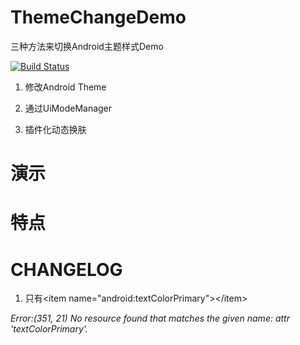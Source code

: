 # ThemeChangeDemo

三种方法来切换Android主题样式Demo

[![Build Status](https://travis-ci.org/meolu/walle-web.svg?branch=master)](https://travis-ci.org/meolu/walle-web)

1. 修改Android Theme

2. 通过UiModeManager

3. 插件化动态换肤

# 演示

# 特点

# CHANGELOG

1. 只有\<item name="android:textColorPrimary">\</item>

*Error:(351, 21) No resource found that matches the given name: attr 'textColorPrimary'.*
